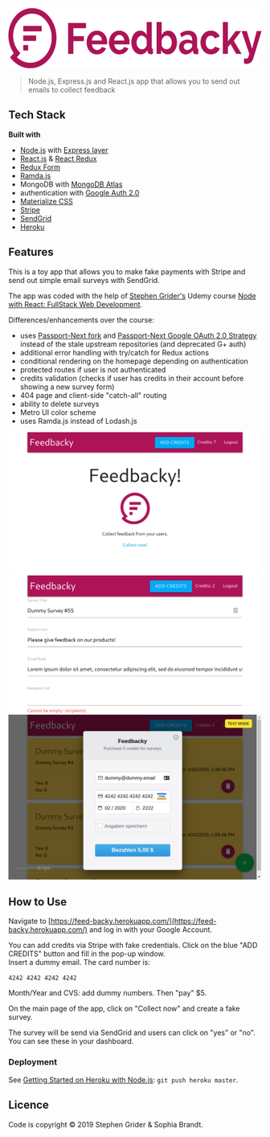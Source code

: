 <p align="left"><img src="logo/horizontal.png" alt="feedbacky" height="120px"></p>

> Node.js, Express.js and React.js app that allows you to send out emails to collect feedback

## Tech Stack

**Built with**

- [Node.js](https://nodejs.org) with [Express layer](https://expressjs.com/)
- [React.js](https://reactjs.org/) & [React Redux](https://react-redux.js.org/)
- [Redux Form](https://redux-form.com)
- [Ramda.js](https://ramdajs.com/)
- MongoDB with [MongoDB Atlas](https://www.mongodb.com/cloud/atlas)
- authentication with [Google Auth 2.0](https://developers.google.com/identity/protocols/OAuth2)
- [Materialize CSS](https://materializecss.com/)
- [Stripe](https://stripe.com/)
- [SendGrid](https://sendgrid.com/)
- [Heroku](https://heroku.com)

## Features

This is a toy app that allows you to make fake payments with Stripe and send out simple email surveys with SendGrid.

The app was coded with the help of [Stephen Grider's](https://github.com/StephenGrider) Udemy course [Node with React: FullStack Web Development](https://www.udemy.com/node-with-react-fullstack-web-development).

Differences/enhancements over the course:

- uses [Passport-Next fork](https://github.com/passport-next/passport) and [Passport-Next Google OAuth 2.0 Strategy](https://github.com/passport-next/passport-google-oauth2) instead of the stale upstream repositories (and deprecated G+ auth)
- additional error handling with try/catch for Redux actions
- conditional rendering on the homepage depending on authentication
- protected routes if user is not authenticated
- credits validation (checks if user has credits in their account before showing a new survey form)
- 404 page and client-side "catch-all" routing
- ability to delete surveys
- Metro UI color scheme
- uses Ramda.js instead of Lodash.js

![Feedbacky Screenshot #1](feedbacky_1.png)
![Feedbacky Screenshot #2](feedbacky_2.png)
![Feedbacky Screenshot #3](feedbacky_3.png)

## How to Use

Navigate to [https://feed-backy.herokuapp.com/](https://feed-backy.herokuapp.com/) and log in with your Google Account.

You can add credits via Stripe with fake credentials. Click on the blue "ADD CREDITS" button and fill in the pop-up window.  
Insert a dummy email. The card number is:

```
4242 4242 4242 4242
```

Month/Year and CVS: add dummy numbers. Then "pay" \$5.

On the main page of the app, click on "Collect now" and create a fake survey.

The survey will be send via SendGrid and users can click on "yes" or "no". You can see these in your dashboard.

### Deployment

See [Getting Started on Heroku with Node.js](https://devcenter.heroku.com/articles/getting-started-with-nodejs): `git push heroku master`.

## Licence

Code is copyright © 2019 Stephen Grider & Sophia Brandt.

